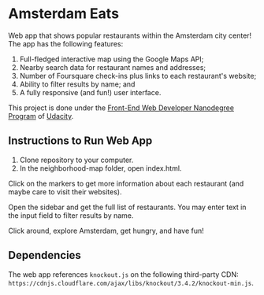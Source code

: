 # Amsterdam Eats

Web app that shows popular restaurants within the Amsterdam city center! The app has the following features:

1. Full-fledged interactive map using the Google Maps API;
2. Nearby search data for restaurant names and addresses;
3. Number of Foursquare check-ins plus links to each restaurant's website;
4. Ability to filter results by name; and
5. A fully responsive (and fun!) user interface.

This project is done under the [Front-End Web Developer Nanodegree Program](https://www.udacity.com/course/front-end-web-developer-nanodegree--nd001) of [Udacity](https://www.udacity.com/).

## Instructions to Run Web App

1. Clone repository to your computer.
2. In the neighborhood-map folder, open index.html.

Click on the markers to get more information about each restaurant (and maybe care to visit their websites).

Open the sidebar and get the full list of restaurants. You may enter text in the input field to filter results by name.

Click around, explore Amsterdam, get hungry, and have fun!

## Dependencies

The web app references `knockout.js` on the following third-party CDN: `https://cdnjs.cloudflare.com/ajax/libs/knockout/3.4.2/knockout-min.js`.
